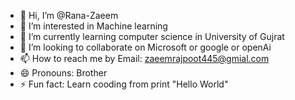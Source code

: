 - 👋 Hi, I’m @Rana-Zaeem
- 👀 I’m interested in Machine learning
- 🌱 I’m currently learning computer science in University of Gujrat
- 💞️ I’m looking to collaborate on Microsoft or google or openAi
- 📫 How to reach me  by Email: zaeemrajpoot445@gmial.com
- 😄 Pronouns: Brother
- ⚡ Fun fact: Learn cooding from print "Hello World"

<!---
Rana-Zaeem/Rana-Zaeem is a ✨ special ✨ repository because its `README.md` (this file) appears on your GitHub profile.
You can click the Preview link to take a look at your changes.
--->
